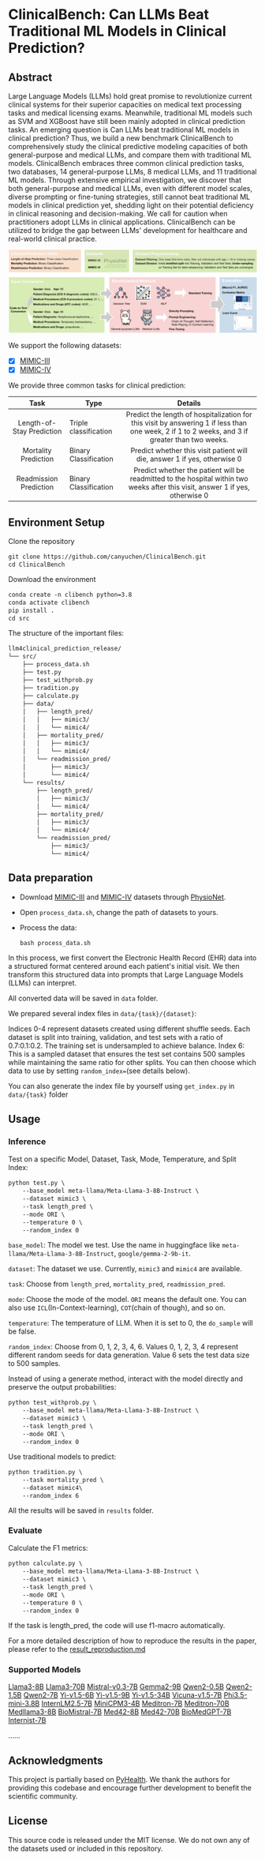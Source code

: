 # ClinicalBench: Can LLMs Beat Traditional ML Models in Clinical Prediction?

## Abstract

Large Language Models (LLMs) hold great promise to revolutionize current clinical systems for their superior capacities on medical text processing tasks and medical licensing exams. Meanwhile, traditional ML models such as SVM and XGBoost have still been mainly adopted in clinical prediction tasks. An emerging question is Can LLMs beat traditional ML models in clinical prediction? Thus, we build a new benchmark ClinicalBench to comprehensively study the clinical predictive modeling capacities of both general-purpose and medical LLMs, and compare them with traditional ML models. ClinicalBench embraces three common clinical prediction tasks, two databases, 14 general-purpose LLMs, 8 medical LLMs, and 11 traditional ML models. Through extensive empirical investigation, we discover that both general-purpose and medical LLMs, even with different model scales, diverse prompting or fine-tuning strategies, still cannot beat traditional ML models in clinical prediction yet, shedding light on their potential deficiency in clinical reasoning and decision-making. We call for caution when practitioners adopt LLMs in clinical applications. ClinicalBench can be utilized to bridge the gap between LLMs' development for healthcare and real-world clinical practice.

![framework](framework.png)

We support the following datasets:

- [x] [MIMIC-III](https://physionet.org/content/mimiciii/1.4/)
- [x] [MIMIC-IV](https://physionet.org/content/mimiciv/3.0/)

We provide three common tasks for clinical prediction:

| Task      | Type        |Details |
| :-------: | ----------- | :---------: |
| Length-of-Stay Prediction		    |    Triple classification    | Predict the length of hospitalization for this visit by answering 1 if less than one week, 2 if 1 to 2 weeks, and 3 if greater than two weeks. |
| Mortality Prediction		 |    Binary Classification     |    Predict whether this visit patient will die, answer 1 if yes, otherwise 0 |
| Readmission Prediction		 |    Binary Classification     |    Predict whether the patient will be readmitted to the hospital within two weeks after this visit, answer 1 if yes, otherwise 0 |

## Environment Setup

Clone the repository


```shell
git clone https://github.com/canyuchen/ClinicalBench.git
cd ClinicalBench
```

Download the environment

```shell
conda create -n clibench python=3.8
conda activate clibench
pip install .
cd src
```

The structure of the important files:

```shell
llm4clinical_prediction_release/
└── src/
    ├── process_data.sh
    ├── test.py
    ├── test_withprob.py
    ├── tradition.py
    ├── calculate.py
    ├── data/
    │   ├── length_pred/
    │   │   ├── mimic3/
    │   │   └── mimic4/
    │   ├── mortality_pred/
    │   │   ├── mimic3/
    │   │   └── mimic4/
    │   └── readmission_pred/
    │       ├── mimic3/
    │       └── mimic4/
    └── results/
        ├── length_pred/
        │   ├── mimic3/
        │   └── mimic4/
        ├── mortality_pred/
        │   ├── mimic3/
        │   └── mimic4/
        └── readmission_pred/
            ├── mimic3/
            └── mimic4/

```

## Data preparation

* Download [MIMIC-III](https://physionet.org/content/mimiciii/1.4/) and [MIMIC-IV](https://physionet.org/content/mimiciv/3.0/) datasets through [PhysioNet](https://physionet.org/).

* Open `process_data.sh`, change the path of datasets to yours.

* Process the data:

  ```shell
  bash process_data.sh
  ```

In this process, we first convert the Electronic Health Record (EHR) data into a structured format centered around each patient's initial visit. We then transform this structured data into prompts that Large Language Models (LLMs) can interpret.

All converted data will be saved in `data` folder.

We prepared several index files in `data/{task}/{dataset}`:

Indices 0-4 represent datasets created using different shuffle seeds. Each dataset is split into training, validation, and test sets with a ratio of 0.7:0.1:0.2. The training set is undersampled to achieve balance.
Index 6: This is a sampled dataset that ensures the test set contains 500 samples while maintaining the same ratio for other splits. You can then choose which data to use by setting `random_index=`(see details below).

You can also generate the index file by yourself using `get_index.py` in `data/{task}` folder

## Usage

### Inference

Test on a specific Model, Dataset, Task, Mode, Temperature, and Split Index:

```shell
python test.py \
	--base_model meta-llama/Meta-Llama-3-8B-Instruct \ 
	--dataset mimic3 \
	--task length_pred \
	--mode ORI \
	--temperature 0 \
	--random_index 0
```

`base_model`: The model we test. Use the name in huggingface like `meta-llama/Meta-Llama-3-8B-Instruct`, `google/gemma-2-9b-it`.

`dataset`: The dataset we use. Currently, `mimic3` and `mimic4` are available.

`task`: Choose from `length_pred`, `mortality_pred`, `readmission_pred`.

`mode`: Choose the mode of the model. `ORI` means the default one. You can also use `ICL`(In-Context-learning), `COT`(chain of though), and so on.

`temperature`: The temperature of LLM. When it is set to 0, the `do_sample` will be false.

`random_index`: Choose from 0, 1, 2, 3, 4, 6. Values 0, 1, 2, 3, 4 represent different random seeds for data generation. Value 6 sets the test data size to 500 samples.

Instead of using a generate method, interact with the model directly and preserve the output probabilities:

```shell
python test_withprob.py \
	--base_model meta-llama/Meta-Llama-3-8B-Instruct \ 
	--dataset mimic3 \
	--task length_pred \
	--mode ORI \
	--random_index 0
```

Use traditional models to predict:

```shell
python tradition.py \
	--task mortality_pred \
	--dataset mimic4\
	--random_index 6
```

All the results will be saved in `results` folder. 

### Evaluate

Calculate the F1 metrics:

```shell
python calculate.py \
	--base_model meta-llama/Meta-Llama-3-8B-Instruct \
	--dataset mimic3 \
	--task length_pred \
	--mode ORI \
	--temperature 0 \
	--random_index 0
```

If the task is length_pred, the code will use f1-macro automatically.

For a more detailed description of how to reproduce the results in the paper, please refer to the [result_reproduction.md](result_reproduction.md)

### Supported Models

[Llama3-8B]( https://huggingface.co/meta-llama/Meta-Llama-3-8B-Instruct)
[Llama3-70B](https://huggingface.co/meta-llama/Meta-Llama-3-70B-Instruct)
[Mistral-v0.3-7B](https://huggingface.co/mistralai/Mistral-7B-Instruct-v0.3)
[Gemma2-9B](https://huggingface.co/google/gemma-2-9b-it)
[Qwen2-0.5B](https://huggingface.co/Qwen/Qwen2-0.5B-Instruct)
[Qwen2-1.5B](https://huggingface.co/Qwen/Qwen2-1.5B-Instruct)
[Qwen2-7B](https://huggingface.co/Qwen/Qwen2-7B-Instruct)
[Yi-v1.5-6B](https://huggingface.co/01-ai/Yi-1.5-6B-Chat)
[Yi-v1.5-9B](https://huggingface.co/01-ai/Yi-1.5-9B-Chat)
[Yi-v1.5-34B](https://huggingface.co/01-ai/Yi-1.5-34B-Chat)
[Vicuna-v1.5-7B](https://huggingface.co/lmsys/vicuna-7b-v1.5)
[Phi3.5-mini-3.8B](https://huggingface.co/microsoft/Phi-3.5-mini-instruct)
[InternLM2.5-7B](https://huggingface.co/internlm/internlm2_5-7b-chat)
[MiniCPM3-4B](https://huggingface.co/openbmb/MiniCPM3-4B)
[Meditron-7B](https://huggingface.co/epfl-llm/meditron-7b)
[Meditron-70B](https://huggingface.co/epfl-llm/meditron-70b)
[Medllama3-8B](https://huggingface.co/ProbeMedicalYonseiMAILab/medllama3-v20)
[BioMistral-7B](https://huggingface.co/BioMistral/BioMistral-7B)
[Med42-8B](https://huggingface.co/m42-health/Llama3-Med42-8B)
[Med42-70B](https://huggingface.co/m42-health/Llama3-Med42-70B)
[BioMedGPT-7B](https://huggingface.co/PharMolix/BioMedGPT-LM-7B)
[Internist-7B](https://huggingface.co/internistai/base-7b-v0.2)

……

## Acknowledgments

This project is partially based on [PyHealth](https://sunlabuiuc.github.io/PyHealth/). We thank the authors for providing this codebase and encourage further development to benefit the scientific community. 

## License

This source code is released under the MIT license. We do not own any of the datasets used or included in this repository.

